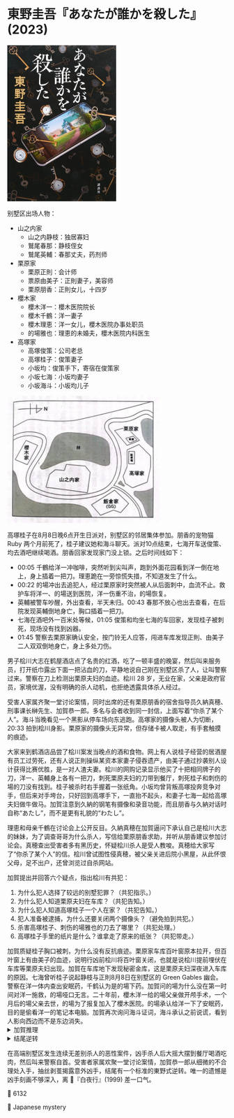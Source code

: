 # 東野圭吾『あなたが誰かを殺した』(2023)

<img src=images/2023_cover.jpg width=250/>

别墅区出场人物：
<ul>
<li>山之内家
<ul>
<li>山之内静枝：独居寡妇</li>
<li>鷲尾春那：静枝侄女</li>
<li>鷲尾英輔：春那丈夫，药剂师</li>
</ul>
</li>
<li>栗原家
<ul>
<li>栗原正則：会计师</li>
<li>票原由美子：正則妻子，美容师</li>
<li>栗原朋香：正則女儿，十四岁</li>
</ul>
</li>
<li>櫻木家
<ul>
<li>櫻木洋一：櫻木医院院长</li>
<li>櫻木千鶴：洋一妻子</li>
<li>櫻木理恵：洋一女儿，櫻木医院办事处职员</li>
<li>的場雅也：理恵的未婚夫，櫻木医院内科医生</li>
</ul>
</li>

<li>高塚家
<ul>
<li>高塚俊策：公司老总</li>
<li>高塚桂子：俊策妻子</li>
<li>小坂均：俊策手下，寄宿在俊策家</li>
<li>小坂七海：小坂均妻子</li>
<li>小坂海斗：小坂均儿子</li>
</ul>
</li>
</ul>

<img src=images/2023_map.png width=350/>

高塚桂子在8月8日晚6点开生日派对，别墅区的邻居集体参加。朋香的宠物猫 Ruby 两个月前死了，桂子建议她和海斗聊天。派对10点结束，七海开车送俊策、均去酒吧继续喝酒。朋香回家发现家门没上锁。之后时间线如下：
<ul>
<li>00:05 千鶴给洋一冲咖啡，突然听到尖叫声，跑到外面花园看到洋一倒在地上，身上插着一把刀。理恵跪在一旁惊慌失措，不知道发生了什么。</li>
<li>00:22 的場冲出去追犯人，经过栗原家时突然被人从后面刺中，血流不止。救护车将洋一、的場送到医院，洋一伤重不治，的場恢复。</li>
<li>英輔被警车吵醒，外出查看，半天未归。00:43 春那不放心也出去查看，在后院发现英輔倒地身亡，胸口插着一把刀。</li>
<li>七海在酒吧外一百米处等候，01:05 俊策和均坐七海的车回家，发现桂子被刺死，现场没有找到凶器。</li>
<li>01:45 警察去栗原家确认安全，按门铃无人应答，闯进车库发现正則、由美子二人双双倒地身亡，身上多处刀伤。</li>
</ul>

男子桧川大志在鹤屋酒店点了名贵的红酒，吃了一顿丰盛的晚宴，然后叫来服务员，打开纸巾露出下面一把沾血的刀，平静地说自己刚在别墅区杀了人，让叫警察过来。警察在刀上检测出栗原夫妇的血迹。桧川 28 岁，无业在家，父亲是政府官员，家境优渥，没有明确的杀人动机，也拒绝透露具体杀人经过。

受害人家属齐聚一堂讨论案情，同时出席的还有栗原朋香的宿舍指导员久納真穂、刑事课长榊先生、加賀恭一郎。多名与会者收到同一封信，上面写着“你杀了某个人”。海斗当晚看见一个黑影从停车场向东逃跑。高塚家的摄像头被人为切断，20:33 拍到桧川身影。栗原家的摄像头无异常，但存储卡被人取走，有手套触摸的痕迹。

大家来到鹤酒店品尝了桧川案发当晚点的酒和食物。网上有人说桂子经营的居酒屋有员工过劳死，还有人说正則操纵某资本家妻子侵吞遗产，由美子通过抄袭别人设计获得比赛优胜，是一对人渣夫妻。桧川的网购记录显示他买了十把相同牌子的刀，洋一、英輔身上各有一把刀，刺死栗原夫妇的刀带到餐厅，刺死桂子和刺伤的場的刀没有找到。桂子被杀时右手握着一张纸角。小坂均曾背叛高塚投奔竞争对手，但后来对手垮台，只好回到高塚手下，一直抬不起头，和妻子七海一起给高塚夫妇做牛做马。加賀注意到久納的钢笔有摄像和录音功能，而且朋香与久納对话时自称“あたし”，而不是更有礼貌的“わたし”。

理恵和母亲千鶴在讨论会上公开反目。久納真穂在加賀逼问下承认自己是桧川大志的妹妹，为了调查哥哥为什么杀人，写信给栗原朋香求助，并听从朋香建议参加讨论会。真穂查出受害者多有黑历史，怀疑桧川杀人是受人教唆。真穂给大家写了“你杀了某个人”的信。桧川曾试图性侵真穂，被父亲关进后院小黑屋，从此怀恨父母，足不出户，还曾浏览过自杀网站。

加賀提出并回答六个疑点，指出桧川有共犯：
<ol>
<li>为什么犯人选择了较远的别墅犯罪？（共犯指示。）</li>
<li>为什么犯人知道栗原夫妇在车库？（共犯告知。）</li>
<li>为什么犯人知道高塚桂子一个人在家？（共犯告知。）</li>
<li>犯人准备被逮捕，为什么还要关闭两个摄像头？（避免拍到共犯。）</li>
<li>杀害高塚桂子、刺伤的場雅也的刀去了哪里？（共犯处理。）</li>
<li>高塚桂子手里的纸片是什么？谁拿走了原来的纸张？（共犯带走。）</li>
</ol>
加賀质疑桂子胸口被刺，为什么没有反抗痕迹。栗原家车库百叶窗原本拉开，但百叶窗上有由美子的血迹，说明行凶前桧川将百叶窗关闭，也就是说桧川提前埋伏在车库等栗原夫妇出现。加賀在车库地下发现秘密金库，这是栗原夫妇深夜进入车库的原因。七海曾听桂子说起静枝与正則8月8日在别墅区的 Green Gables 幽会。警察在洋一体内查出安眠药，千鹤认为是的場下药。加賀问的場为什么没在第一时间对洋一施救，的場哑口无言。二十年前，櫻木洋一给的場父亲做开颅手术，一个月后的場父亲去世，的場为了报复加入了櫻木医院。的場承认给洋一下了安眠药，目的是偷看洋一的笔记本电脑。加賀再次询问海斗证词，海斗承认之前说谎，看到人影向西边而不是东边消失。

<details><summary>加賀推理</summary>
高塚俊策、小坂均、櫻木千鶴、櫻木理恵、鷲尾春那有不在场证明，无法刺杀桂子。刺伤的場雅也的刀子没有找到，排除他故意刺伤自己的可能。小坂七海有杀害桂子的机会，但只是偶然得到。静枝离家时周围已经布满警察。由排除法可知凶手只能是海斗和朋香中一人。海斗说谎是因为看见朋香跑过，替她掩护。共犯是朋香。

朋香的父母闹离婚，没人饲养 Ruby 致其死亡。朋香在网上看到桧川召集想要死刑的朋友，与桧川联手杀人。朋香在8月8日晚拔掉家中摄像头的存储卡。宴会结束后朋香给桂子一张“礼物兑换券”，约她凌晨在别墅外收礼物。朋香知道车库里有秘密金库，父母看到门没锁，一定会去车库查看，所以叫桧川在那里提前埋伏。朋香看到父母走向车库，通知桧川准备杀人。朋香拿了桧川留在门口的一把刀，去高塚家杀死桂子，并取回“礼物兑换券”，回家时撞见的場追犯人，从背后将其刺伤。
</details>

<details><summary>结尾逆转</summary>
桧川买了十把刀，留在家中五把，带走五把。餐厅里有一把，洋一和英輔身上各一把，朋香用了一把，还少一把。桧川给朋香的消息中写：“杀死五人，未遂一人，感谢合作。”桧川并不知道朋香刺杀的場未遂，所以他说的“未遂”是自己只杀了三人，一人未遂。桧川先杀死栗原夫妇和櫻木洋一，最后没能成功杀死鷲尾英輔。朋香证实8月8日正則在参加派对之前一直呆在家中，所以和静枝幽会的不是正則而是英輔，被春那目击。英輔被刺伤后走回家中，春那叫救护车时看到英輔在后院将 Green Gables 的钥匙交给静枝并和静枝亲吻。春那杀死英輔，静枝对此保持沉默。
</details>

在高端别墅区发生连续无差别杀人的恶性案件，凶手杀人后大摇大摆到餐厅喝酒吃肉，然后叫来警察自首。受害者家属欢聚一堂讨论案情，加賀恭一郎从细微的不合理处入手，抽丝剥茧揭露意外凶手，结尾有一个标准的東野式逆转。唯一的遗憾是凶手刻画不够深入，离 📖『白夜行』(1999) 差一口气。

:link: 6132

:file_folder: Japanese mystery
